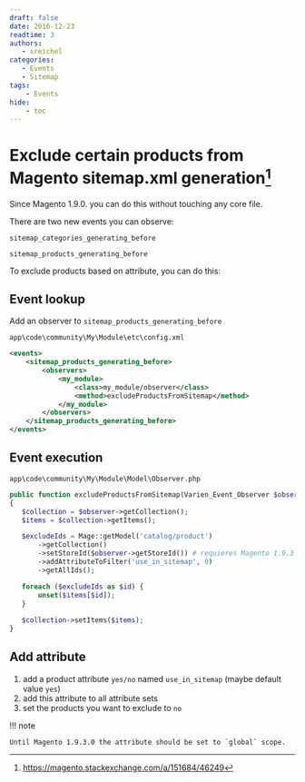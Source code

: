 ```yaml
---
draft: false
date: 2016-12-23
readtime: 3
authors:
   - sreichel
categories:
   - Events
   - Sitemap
tags:
    - Events
hide:
    - toc
---
```


# Exclude certain products from Magento sitemap.xml generation[^1]

Since Magento 1.9.0. you can do this without touching any core file.

There are two new events you can observe:

```
sitemap_categories_generating_before
```

```
sitemap_products_generating_before
```

<!-- more -->

To exclude products based on attribute, you can do this:

## Event lookup

Add an observer to `sitemap_products_generating_before`

```
app\code\community\My\Module\etc\config.xml
```

```xml
<events>
    <sitemap_products_generating_before>
        <observers>
            <my_module>
                <class>my_module/observer</class>
                <method>excludeProductsFromSitemap</method>
            </my_module>
        </observers>
    </sitemap_products_generating_before>
</events>
```

## Event execution

```
app\code\community\My\Module\Model\Observer.php
```

```php
public function excludeProductsFromSitemap(Varien_Event_Observer $observer)
{
   $collection = $observer->getCollection();
   $items = $collection->getItems();

   $excludeIds = Mage::getModel('catalog/product')
       ->getCollection()
       ->setStoreId($observer->getStoreId()) # requieres Magento 1.9.3.0
       ->addAttributeToFilter('use_in_sitemap', 0)
       ->getAllIds();

   foreach ($excludeIds as $id) {
       unset($items[$id]);
   }
   
   $collection->setItems($items);
}
```

## Add attribute

1. add a product attribute `yes/no` named `use_in_sitemap` (maybe default value `yes`)
2. add this attribute to all attribute sets
3. set the products you want to exclude to `no`

!!! note

    Until Magento 1.9.3.0 the attribute should be set to `global` scope.

[^1]: https://magento.stackexchange.com/a/151684/46249
